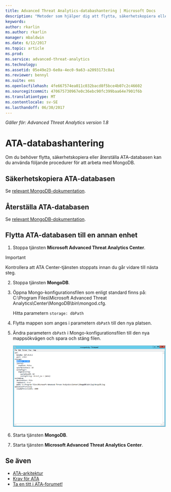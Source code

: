 ```yaml
---
title: Advanced Threat Analytics-databashantering | Microsoft Docs
description: "Metoder som hjälper dig att flytta, säkerhetskopiera eller återställa ATA-databasen."
keywords: 
author: rkarlin
ms.author: rkarlin
manager: mbaldwin
ms.date: 6/12/2017
ms.topic: article
ms.prod: 
ms.service: advanced-threat-analytics
ms.technology: 
ms.assetid: 05e49e23-6e0a-4ec0-9a63-a2093173c8a1
ms.reviewer: bennyl
ms.suite: ems
ms.openlocfilehash: 4fe667574ea011c032bacd8f5bce4b07c2c46602
ms.sourcegitcommit: 470675730967e0c36ebc90fc399baa64e7901f6b
ms.translationtype: MT
ms.contentlocale: sv-SE
ms.lasthandoff: 06/30/2017
---
```

*Gäller för: Advanced Threat Analytics version 1.8*



# <a name="ata-database-management"></a>ATA-databashantering
Om du behöver flytta, säkerhetskopiera eller återställa ATA-databasen kan du använda följande procedurer för att arbeta med MongoDB.

## <a name="backing-up-the-ata-database"></a>Säkerhetskopiera ATA-databasen
Se [relevant MongoDB-dokumentation](http://docs.mongodb.org/manual/administration/backup/).

## <a name="restoring-the-ata-database"></a>Återställa ATA-databasen
Se [relevant MongoDB-dokumentation](http://docs.mongodb.org/manual/administration/backup/).

## <a name="moving-the-ata-database-to-another-drive"></a>Flytta ATA-databasen till en annan enhet

1.  Stoppa tjänsten **Microsoft Advanced Threat Analytics Center**.
> [!Important] 
> Kontrollera att ATA Center-tjänsten stoppats innan du går vidare till nästa steg.

2.  Stoppa tjänsten **MongoDB**.

3.  Öppna Mongo-konfigurationsfilen som enligt standard finns på: C:\Program Files\Microsoft Advanced Threat Analytics\Center\MongoDB\bin\mongod.cfg.

    Hitta parametern `storage: dbPath`

4.  Flytta mappen som anges i parametern `dbPath` till den nya platsen.

5.  Ändra parametern `dbPath` i Mongo-konfigurationsfilen till den nya mappsökvägen och spara och stäng filen.

    ![Bild för att ändra MongoDB-konfiguration](media/ATA-mongoDB-moveDB.png)

6.  Starta tjänsten **MongoDB**.

7. Starta tjänsten **Microsoft Advanced Threat Analytics Center**.

## <a name="see-also"></a>Se även
- [ATA-arkitektur](ata-architecture.md)
- [Krav för ATA](ata-prerequisites.md)
- [Ta en titt i ATA-forumet!](https://social.technet.microsoft.com/Forums/security/home?forum=mata)

